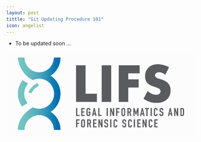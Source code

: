 ```yaml
---
layout: post
tittle: "Git Updating Procedure 101"
icon: angelist
---
```





* To be updated soon ...




<img src="img/LIFSLogo.jpg">
